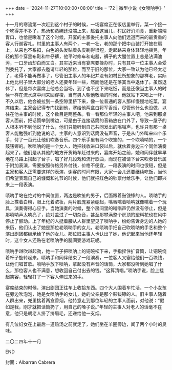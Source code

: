 +++
date = '2024-11-27T10:00:00+08:00'
title = '72 | 微型小说《女唢呐手》'
+++

十一月的寒流第一次赶到这个村子的时候，一场宴席正在饭店里举行。菜一个接一个吃得差不多了，热汤和蒸碗还没端上来，趁着这当儿，村民好消消食，重新端端胃口，也恰是瞅准了这个时候，开宴的主家委托主事人向他们远道而来的最贵重的客人行谢客礼。村里的主事人有两个，一老一壮，老的那个把中山装打开披在肩上，从来也不系扣，白色的头发贴着头皮剃得很短，走起路来身体轻轻地摇晃，年轻的那个穿黑布鞋和牛仔裤，他平时修车和电器，裤子的大腿位置上总是沾满油污，一口牙齿却白而又白。其实近来当有宴席要操办时，只有其中一位主事人会受到委托了，大家都去邀请年轻的那位，而至于旧的那位，大家一致认为他已经太老了，老得不能再做事了，尽管旧主事人的年纪并没有如村民所想象的那样老，实际上他比村子里大部分的老人还要年轻一些，然而他还是在落寞当中退休了。虽然退休了，但是每次宴席上他总会当场，到了也不坐下来吃饭，而是还像当主事人的时候一样在流水席中间来回穿梭，当有男人朝他敬酒的时候，他就站下来喝上一杯，不久以后，他会被拉到一条空隙里挤下来，像一位普通的客人那样慢慢地吃菜，宴席结束，主家会记得专门找到他，塞给他两盒白将军香烟，尽管他什么也没做，以往在他主事的时候，这个数目是两整条。看一看那位年轻的主事人吧，他来到那桌客人面前，把话筒举到嘴边，可是由于连接话筒的音箱放在门外了，导致一屋子的人根本听不到他说了什么，他们只能听到自己共同发出的嗡嗡声，也许只有那一桌客人能勉强听到他说的话。主家的人意识到话筒没有声音，于是从门外叫来四个乐手，付了一百元让他们吹奏音乐。四个乐手里有两个吹笙的，一个吹唢呐的，一个鼓钹镲的。吹唢呐的是一个女人，她把钱收进口袋以后，就伙着身边三个同伴演奏起来了。他们是从其他的地方开货箱车赶过来的，宴席开始之前，她和同伴就早早地在马路上搭起了台子，唱了好几段戏和流行歌曲，而现在被请下台来吹奏音乐属于附加表演，需要按照价格另外付钱，价格不便宜，一段表演的时间也很短，但是主家和客人正需要这样的表演，谢客的时间有限，大家一会儿还要继续吃饭，当他们希望表现自己的慷慨和礼节的时候，他们就把红色的钞票付给乐手，让他们即兴来上一段表演。

唢呐手站在绝对的中间位置，两边是吹笙的男子，后面跟着鼓钹镲的人。唢呐手的脸上搽着白粉，眼上化着浓妆，两片脸庞紧紧绷起，嘴唇噙着唢呐就像噙着一个玩具，演奏得得心应手。当她演奏的时候，整个房间里的嗡嗡声仍然没有停止，但是那唢呐声太响亮了，绝对盖过了一切杂音，甚至那攀满整个房顶的塑料花也在风中停止了颤动。上了年纪的人挺着腰从人群里望见了唢呐手，纷纷告诉身边的人她的来历，他们认出了她是那位老唢呐手的女儿，老唢呐手把自己吹唢呐的手艺和整个演出剧团都继承给了他的女儿。那位旧主事人也认出了她，他记起来当他还年轻时，这个女人还贴在老唢呐手的腿间耍游戏玩呢。

唢呐手越吹越起劲，她一下子把唢呐上的铜碗松下来，手指捏住扩音筒，让铜碗绕着杆子旋转起来。唢呐手和同伴结束了一段演奏，一位客人又塞给他们一百块钱，让他们唱首歌。唢呐手放下唢呐，拿起没有声音的话筒，大家都没听到她唱了什么，那位客人也不满意，想收回自己付出去的钱。“这算清唱。”唢呐手说，脸上挂起笑容，轻轻打了一下客人伸过来的手。

宴席结束的时候，演出剧团正往车上收拾东西。四个大人围着车忙活，一个小女孩在旁边吹泡泡，她是女唢呐手的女儿，她的父亲是那个鼓钹镲的人。旧主事人随着人群出来，兜里揣着两盒香烟，他特意走到那位年轻的主事人面前，对他说：“假如是我，刚才就把话筒扔了，用自己的嗓子说。”年轻的主事人对老人的话毫不在意，他只是朝老人挤了挤眉毛，还递给他一支烟。

有几位妇女在上最后一道热汤之前就走了，她们坐在羊圈旁边，闻了两个小时的臭味。

二〇二四年十一月

END

封面：Albarran Cabrera



